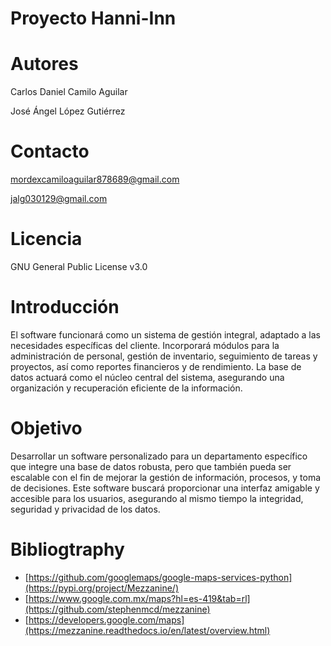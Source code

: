 # Proyecto Hanni-Inn

# Autores
Carlos Daniel Camilo Aguilar

José Ángel López Gutiérrez

# Contacto
mordexcamiloaguilar878689@gmail.com

jalg030129@gmail.com

# Licencia
GNU General Public License v3.0

# Introducción
El software funcionará como un sistema de gestión integral, adaptado a las necesidades específicas del 
cliente. Incorporará módulos para la administración de personal, gestión de inventario, 
seguimiento de tareas y proyectos, así como reportes financieros y de rendimiento. La base de datos actuará 
como el núcleo central del sistema, asegurando una organización y recuperación eficiente de la información.

# Objetivo
Desarrollar un software personalizado para un departamento específico que integre una base de datos robusta, 
pero que también pueda ser escalable con el fin de mejorar la gestión de información, procesos, y toma de 
decisiones. Este software buscará proporcionar una interfaz amigable y accesible para los usuarios, 
asegurando al mismo tiempo la integridad, seguridad y privacidad de los datos.

# Bibliogtraphy
- [https://github.com/googlemaps/google-maps-services-python](https://pypi.org/project/Mezzanine/)
- [https://www.google.com.mx/maps?hl=es-419&tab=rl](https://github.com/stephenmcd/mezzanine)
- [https://developers.google.com/maps](https://mezzanine.readthedocs.io/en/latest/overview.html)

